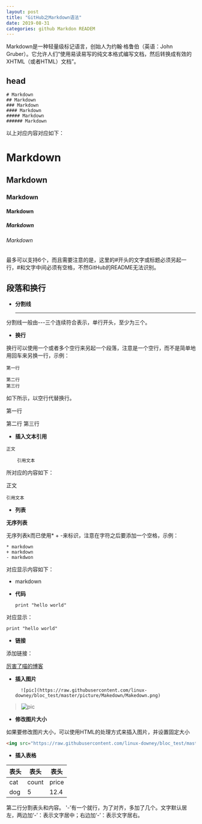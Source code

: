 ```yaml
---
layout: post
title: "GitHub之Markdown语法"
date: 2019-08-31
categories: github Markdon READEM
---
```

Markdown是一种轻量级标记语言，创始人为约翰·格鲁伯（英语：John Gruber）。它允许人们“使用易读易写的纯文本格式编写文档，然后转换成有效的XHTML（或者HTML）文档”。


## head

```
# Markdown
## Markdown
### Markdown
#### Markdown
##### Markdown
###### Markdown
```

以上对应内容对应如下：

# Markdown
## Markdown
### Markdown
#### Markdown
##### Markdown
###### Markdown

最多可以支持6个，而且需要注意的是，这里的#开头的文字或标题必须另起一行，#和文字中间必须有空格，不然GitHub的README无法识别。

## 段落和换行

- **分割线**

	---

分割线一般由---三个连续符合表示，单行开头，至少为三个。

- **换行**

换行可以使用一个或者多个空行来另起一个段落，注意是一个空行，而不是简单地用回车来另换一行，示例：

	第一行
	
	第二行
	第三行

如下所示，以空行代替换行。

第一行

第二行
第三行

- **插入文本引用**

```
正文

    引用文本
```

所对应的内容如下：

正文

	引用文本

- **列表**

**无序列表**

无序列表k而已使用* + -来标识，注意在字符之后要添加一个空格，示例：

	* markdown
	+ markdown
	- markdwon

对应显示内容如下：

- markdown

- **代码**

	`print "hello world"`

对应显示：

`print "hello world"`


- **链接**

添加链接：

[厉害了喵的博客](walkmao.top)

- **插入图片**

		![pic](https://raw.githubusercontent.com/linux-downey/bloc_test/master/picture/Makedown/Makedown.png)

> ![pic](https://raw.githubusercontent.com/linux-downey/bloc_test/master/picture/Makedown/Makedown.png)

- **修改图片大小**

如果要修改图片大小，可以使用HTML的处理方式来插入图片，并设置固定大小

```HTML
<img src="https://raw.githubusercontent.com/linux-downey/bloc_test/master/picture/Makedown/Makedown.png" width="%50" height="%50" />
```

- **插入表格**

表头 | 表头 | 表头
----| ---- | ----
cat | count | price
dog | 5 | 12.4

第二行分割表头和内容。 '-'有一个就行，为了对齐，多加了几个。文字默认居左，两边加‘-’：表示文字居中；右边加‘-’：表示文字居右。